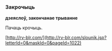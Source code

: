 ### Закрочыць
**дзеяслоў, закончанае трыванне**

Пачаць крочыць.

<a rel="author">[http://rv-blr.com/](http://rv-blr.com/slounik.jsp?letterId=0&maskId=0&pageId=1022)</a>
